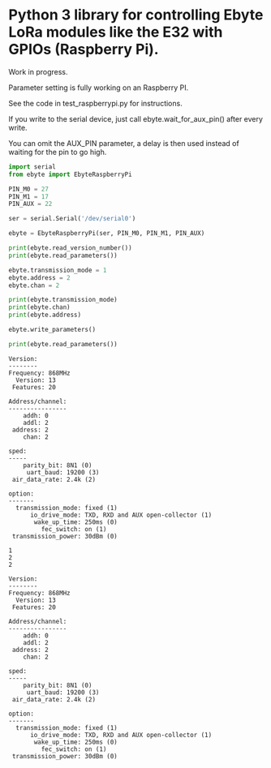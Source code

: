 # Python 3 library for controlling Ebyte LoRa modules like the E32 with GPIOs (Raspberry Pi).

Work in progress.

Parameter setting is fully working on an Raspberry PI.

See the code in test_raspberrypi.py for instructions.

If you write to the serial device, just call ebyte.wait_for_aux_pin() after every write.

You can omit the AUX_PIN parameter, a delay is then used instead of waiting for the pin to go high.


```python
import serial
from ebyte import EbyteRaspberryPi

PIN_M0 = 27
PIN_M1 = 17
PIN_AUX = 22

ser = serial.Serial('/dev/serial0')

ebyte = EbyteRaspberryPi(ser, PIN_M0, PIN_M1, PIN_AUX)

print(ebyte.read_version_number())
print(ebyte.read_parameters())

ebyte.transmission_mode = 1
ebyte.address = 2
ebyte.chan = 2

print(ebyte.transmission_mode)
print(ebyte.chan)
print(ebyte.address)

ebyte.write_parameters()

print(ebyte.read_parameters())
```

```
Version:
--------
Frequency: 868MHz
  Version: 13
 Features: 20

Address/channel:
----------------
    addh: 0
    addl: 2
 address: 2
    chan: 2

sped:
-----
    parity_bit: 8N1 (0)
     uart_baud: 19200 (3)
 air_data_rate: 2.4k (2)

option:
-------
  transmission_mode: fixed (1)
      io_drive_mode: TXD, RXD and AUX open-collector (1)
       wake_up_time: 250ms (0)
         fec_switch: on (1)
 transmission_power: 30dBm (0)

1
2
2

Version:
--------
Frequency: 868MHz
  Version: 13
 Features: 20

Address/channel:
----------------
    addh: 0
    addl: 2
 address: 2
    chan: 2

sped:
-----
    parity_bit: 8N1 (0)
     uart_baud: 19200 (3)
 air_data_rate: 2.4k (2)

option:
-------
  transmission_mode: fixed (1)
      io_drive_mode: TXD, RXD and AUX open-collector (1)
       wake_up_time: 250ms (0)
         fec_switch: on (1)
 transmission_power: 30dBm (0)
```
